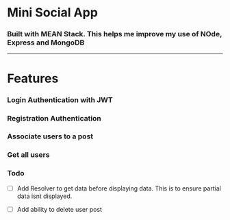 # Mini Social App

### Built with MEAN Stack. This helps me improve my use of NOde, Express and MongoDB

<hr>

# Features

### Login Authentication with JWT
### Registration Authentication
### Associate users to a post
### Get all users

### Todo

- [ ] Add Resolver to get data before displaying data. This is to ensure partial data isnt displayed.
- [ ] Add ability to delete user post

